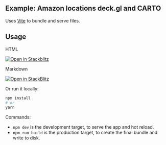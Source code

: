 ## Example: Amazon locations deck.gl and CARTO
Uses [Vite](https://vitejs.dev/) to bundle and serve files.

## Usage

HTML

<a href="https://stackblitz.com/github/CartoDB/deck.gl-examples/tree/master/amazon-locations?file=index.ts" target="_blank">
  <img alt="Open in Stackblitz" src="https://developer.stackblitz.com/img/open_in_stackblitz.svg">
</a>

Markdown

[![Open in StackBlitz](https://developer.stackblitz.com/img/open_in_stackblitz.svg)](https://stackblitz.com/github/CartoDB/deck.gl-examples/tree/master/amazon-locations?file=index.ts)

Or run it locally:

```bash
npm install
# or
yarn
```

Commands:
* `npm dev` is the development target, to serve the app and hot reload.
* `npm run build` is the production target, to create the final bundle and write to disk.
